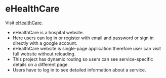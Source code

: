 # eHealthCare

Visit [eHealthCare](https://ehealthcare-0.web.app/).

- eHealthCare is a hospital website.
- Here users can log in or register with email and password or sign in directly with a google account.
- eHealthCare website is single-page application therefore user can visit full website without reloading.
- This project has dynamic routing so users can see service-specific details on a different page.
- Users have to log in to see detailed information about a service.
